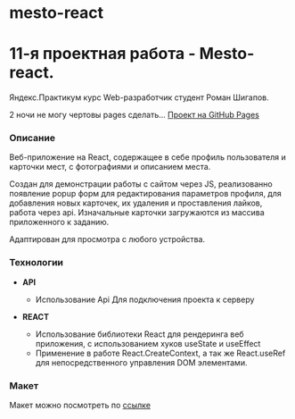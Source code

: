 # mesto-react
# 11-я проектная работа - Mesto-react.
Яндекс.Практикум курс Web-разработчик студент Роман Шигапов.

2 ночи не могу чертовы pages сделать...
[Проект на GitHub Pages](https://RomanShigapov.github.io/mesto-react/)

### Описание
Веб-приложение на React, содержащее в себе профиль пользователя и карточки мест, с фотографиями и описанием места.

Создан для демонстрации работы с сайтом через JS, реализованно появление popup форм для редактирования параметров профиля, для добавления новых карточек, их удаления и проставления лайков, работа через api.
Изначальные карточки загружаются из массива приложенного к заданию.

Адаптирован для просмотра с любого устройства.

### Технологии

* __API__
    * Использование Api Для подключения проекта к серверу

* __REACT__
    * Использование библиотеки React для рендеринга веб приложения, с использованием хуков useState и useEffect
    * Применение в работе React.CreateContext, а так же React.useRef для непосредственного управления DOM элементами.


### Макет
Макет можно посмотреть по [ссылке](https://www.figma.com/file/bjyvbKKJN2naO0ucURl2Z0/JavaScript.-Sprint-5?node-id=0%3A1)